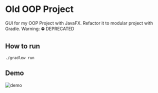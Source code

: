 # Old OOP Project
GUI for my OOP Project with JavaFX. Refactor it to modular project with Gradle. Warning: ⛔️ DEPRECATED
## How to run
```shell script
./gradlew run
``` 
## Demo
![demo](https://gfycat.com/weakbaggyblacklab)
